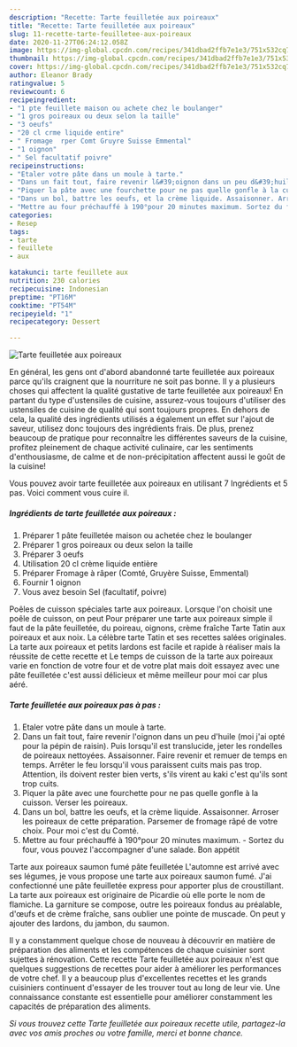```yaml
---
description: "Recette: Tarte feuilletée aux poireaux"
title: "Recette: Tarte feuilletée aux poireaux"
slug: 11-recette-tarte-feuilletee-aux-poireaux
date: 2020-11-27T06:24:12.058Z
image: https://img-global.cpcdn.com/recipes/341dbad2ffb7e1e3/751x532cq70/tarte-feuilletee-aux-poireaux-photo-principale-de-la-recette.jpg
thumbnail: https://img-global.cpcdn.com/recipes/341dbad2ffb7e1e3/751x532cq70/tarte-feuilletee-aux-poireaux-photo-principale-de-la-recette.jpg
cover: https://img-global.cpcdn.com/recipes/341dbad2ffb7e1e3/751x532cq70/tarte-feuilletee-aux-poireaux-photo-principale-de-la-recette.jpg
author: Eleanor Brady
ratingvalue: 5
reviewcount: 6
recipeingredient:
- "1 pte feuillete maison ou achete chez le boulanger"
- "1 gros poireaux ou deux selon la taille"
- "3 oeufs"
- "20 cl crme liquide entire"
- " Fromage  rper Comt Gruyre Suisse Emmental"
- "1 oignon"
- " Sel facultatif poivre"
recipeinstructions:
- "Etaler votre pâte dans un moule à tarte."
- "Dans un fait tout, faire revenir l&#39;oignon dans un peu d&#39;huile (moi j&#39;ai opté pour la pépin de raisin). Puis lorsqu&#39;il est translucide, jeter les rondelles de poireaux nettoyées. Assaisonner. Faire revenir et remuer de temps en temps. Arrêter le feu lorsqu&#39;il vous paraissent cuits mais pas trop. Attention, ils doivent rester bien verts, s&#39;ils virent au kaki c&#39;est qu&#39;ils sont trop cuits."
- "Piquer la pâte avec une fourchette pour ne pas quelle gonfle à la cuisson. Verser les poireaux."
- "Dans un bol, battre les oeufs, et la crème liquide. Assaisonner. Arroser les poireaux de cette préparation. Parsemer de fromage râpé de votre choix. Pour moi c&#39;est du Comté."
- "Mettre au four préchauffé à 190°pour 20 minutes maximum. Sortez du four, vous pouvez l&#39;accompagner d&#39;une salade. Bon appétit"
categories:
- Resep
tags:
- tarte
- feuillete
- aux

katakunci: tarte feuillete aux 
nutrition: 230 calories
recipecuisine: Indonesian
preptime: "PT16M"
cooktime: "PT54M"
recipeyield: "1"
recipecategory: Dessert

---
```



![Tarte feuilletée aux poireaux](https://img-global.cpcdn.com/recipes/341dbad2ffb7e1e3/751x532cq70/tarte-feuilletee-aux-poireaux-photo-principale-de-la-recette.jpg)

En général, les gens ont d'abord abandonné tarte feuilletée aux poireaux parce qu'ils craignent que la nourriture ne soit pas bonne. Il y a plusieurs choses qui affectent la qualité gustative de tarte feuilletée aux poireaux! En partant du type d'ustensiles de cuisine, assurez-vous toujours d'utiliser des ustensiles de cuisine de qualité qui sont toujours propres. En dehors de cela, la qualité des ingrédients utilisés a également un effet sur l'ajout de saveur, utilisez donc toujours des ingrédients frais. De plus, prenez beaucoup de pratique pour reconnaître les différentes saveurs de la cuisine, profitez pleinement de chaque activité culinaire, car les sentiments d'enthousiasme, de calme et de non-précipitation affectent aussi le goût de la cuisine!

<!--inarticleads1-->

Vous pouvez avoir tarte feuilletée aux poireaux en utilisant 7 Ingrédients et 5 pas. Voici comment vous cuire il.

##### Ingrédients de tarte feuilletée aux poireaux :

1. Préparer 1 pâte feuilletée maison ou achetée chez le boulanger
1. Préparer 1 gros poireaux ou deux selon la taille
1. Préparer 3 oeufs
1. Utilisation 20 cl crème liquide entière
1. Préparer  Fromage à râper (Comté, Gruyère Suisse, Emmental)
1. Fournir 1 oignon
1. Vous avez besoin  Sel (facultatif, poivre)


Poêles de cuisson spéciales tarte aux poireaux. Lorsque l&#39;on choisit une poêle de cuisson, on peut Pour préparer une tarte aux poireaux simple il faut de la pâte feuilletée, du poireau, oignons, crème fraîche Tarte Tatin aux poireaux et aux noix. La célèbre tarte Tatin et ses recettes salées originales. La tarte aux poireaux et petits lardons est facile et rapide à réaliser mais la réussite de cette recette et Le temps de cuisson de la tarte aux poireaux varie en fonction de votre four et de votre plat mais doit essayez avec une pâte feuilletée c&#39;est aussi délicieux et même meilleur pour moi car plus aéré. 

<!--inarticleads2-->

##### Tarte feuilletée aux poireaux pas à pas :

1. Etaler votre pâte dans un moule à tarte.
1. Dans un fait tout, faire revenir l&#39;oignon dans un peu d&#39;huile (moi j&#39;ai opté pour la pépin de raisin). Puis lorsqu&#39;il est translucide, jeter les rondelles de poireaux nettoyées. Assaisonner. Faire revenir et remuer de temps en temps. Arrêter le feu lorsqu&#39;il vous paraissent cuits mais pas trop. Attention, ils doivent rester bien verts, s&#39;ils virent au kaki c&#39;est qu&#39;ils sont trop cuits.
1. Piquer la pâte avec une fourchette pour ne pas quelle gonfle à la cuisson. Verser les poireaux.
1. Dans un bol, battre les oeufs, et la crème liquide. Assaisonner. Arroser les poireaux de cette préparation. Parsemer de fromage râpé de votre choix. Pour moi c&#39;est du Comté.
1. Mettre au four préchauffé à 190°pour 20 minutes maximum. - Sortez du four, vous pouvez l&#39;accompagner d&#39;une salade. Bon appétit


Tarte aux poireaux saumon fumé pâte feuilletée L&#39;automne est arrivé avec ses légumes, je vous propose une tarte aux poireaux saumon fumé. J&#39;ai confectionné une pâte feuilletée express pour apporter plus de croustillant. La tarte aux poireaux est originaire de Picardie où elle porte le nom de flamiche. La garniture se compose, outre les poireaux fondus au préalable, d&#39;œufs et de crème fraîche, sans oublier une pointe de muscade. On peut y ajouter des lardons, du jambon, du saumon. 

<!--inarticleads1-->

<p>
Il y a constamment quelque chose de nouveau à découvrir en matière de préparation des aliments et les compétences de chaque cuisinier sont sujettes à rénovation. Cette recette Tarte feuilletée aux poireaux n'est que quelques suggestions de recettes pour aider à améliorer les performances de votre chef. Il y a beaucoup plus d'excellentes recettes et les grands cuisiniers continuent d'essayer de les trouver tout au long de leur vie. Une connaissance constante est essentielle pour améliorer constamment les capacités de préparation des aliments.
</p>

<p>
<i>Si vous trouvez cette Tarte feuilletée aux poireaux recette utile, partagez-la avec vos amis proches ou votre famille, merci et bonne chance.</i>
</p>

